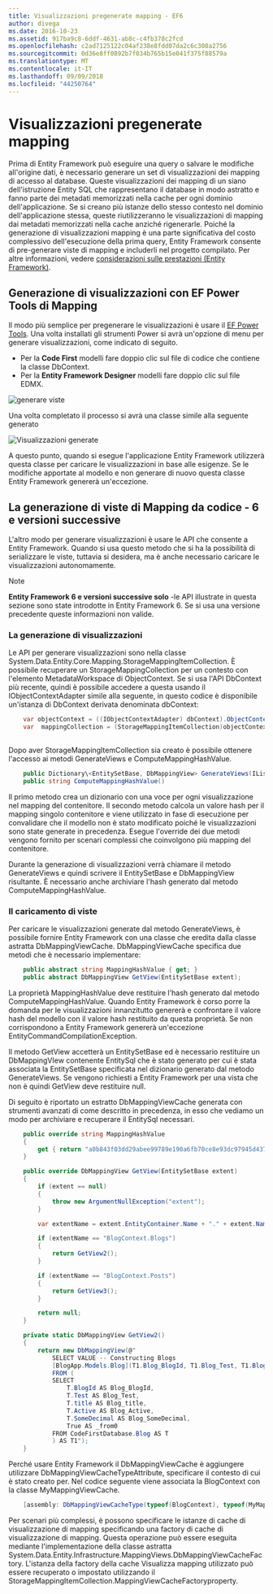 ```yaml
---
title: Visualizzazioni pregenerate mapping - EF6
author: divega
ms.date: 2016-10-23
ms.assetid: 917ba9c8-6ddf-4631-ab8c-c4fb378c2fcd
ms.openlocfilehash: c2ad7125122c04af238e8fdd07da2c6c308a2756
ms.sourcegitcommit: 0d36e8ff0892b7f034b765b15e041f375f88579a
ms.translationtype: MT
ms.contentlocale: it-IT
ms.lasthandoff: 09/09/2018
ms.locfileid: "44250764"
---
```

# <a name="pre-generated-mapping-views"></a>Visualizzazioni pregenerate mapping
Prima di Entity Framework può eseguire una query o salvare le modifiche all'origine dati, è necessario generare un set di visualizzazioni dei mapping di accesso al database. Queste visualizzazioni dei mapping di un siano dell'istruzione Entity SQL che rappresentano il database in modo astratto e fanno parte dei metadati memorizzati nella cache per ogni dominio dell'applicazione. Se si creano più istanze dello stesso contesto nel dominio dell'applicazione stessa, queste riutilizzeranno le visualizzazioni di mapping dai metadati memorizzati nella cache anziché rigenerarle. Poiché la generazione di visualizzazioni mapping è una parte significativa del costo complessivo dell'esecuzione della prima query, Entity Framework consente di pre-generare viste di mapping e includerli nel progetto compilato. Per altre informazioni, vedere [considerazioni sulle prestazioni (Entity Framework)](~/ef6/fundamentals/performance/perf-whitepaper.md).

## <a name="generating-mapping-views-with-the-ef-power-tools"></a>Generazione di visualizzazioni con EF Power Tools di Mapping

Il modo più semplice per pregenerare le visualizzazioni è usare il [EF Power Tools](http://visualstudiogallery.msdn.microsoft.com/72a60b14-1581-4b9b-89f2-846072eff19d). Una volta installati gli strumenti Power si avrà un'opzione di menu per generare visualizzazioni, come indicato di seguito.

-   Per la **Code First** modelli fare doppio clic sul file di codice che contiene la classe DbContext.
-   Per la **Entity Framework Designer** modelli fare doppio clic sul file EDMX.

![generare viste](~/ef6/media/generateviews.png)

Una volta completato il processo si avrà una classe simile alla seguente generato

![Visualizzazioni generate](~/ef6/media/generatedviews.png)

A questo punto, quando si esegue l'applicazione Entity Framework utilizzerà questa classe per caricare le visualizzazioni in base alle esigenze. Se le modifiche apportate al modello e non generare di nuovo questa classe Entity Framework genererà un'eccezione.

## <a name="generating-mapping-views-from-code---ef6-onwards"></a>La generazione di viste di Mapping da codice - 6 e versioni successive

L'altro modo per generare visualizzazioni è usare le API che consente a Entity Framework. Quando si usa questo metodo che si ha la possibilità di serializzare le viste, tuttavia si desidera, ma è anche necessario caricare le visualizzazioni autonomamente.

> [!NOTE]
> **Entity Framework 6 e versioni successive solo** -le API illustrate in questa sezione sono state introdotte in Entity Framework 6. Se si usa una versione precedente queste informazioni non valide.

### <a name="generating-views"></a>La generazione di visualizzazioni

Le API per generare visualizzazioni sono nella classe System.Data.Entity.Core.Mapping.StorageMappingItemCollection. È possibile recuperare un StorageMappingCollection per un contesto con l'elemento MetadataWorkspace di ObjectContext. Se si usa l'API DbContext più recente, quindi è possibile accedere a questa usando il IObjectContextAdapter simile alla seguente, in questo codice è disponibile un'istanza di DbContext derivata denominata dbContext:

``` csharp
    var objectContext = ((IObjectContextAdapter) dbContext).ObjectContext;
    var  mappingCollection = (StorageMappingItemCollection)objectContext.MetadataWorkspace
                                                                        .GetItemCollection(DataSpace.CSSpace);
```

Dopo aver StorageMappingItemCollection sia creato è possibile ottenere l'accesso ai metodi GenerateViews e ComputeMappingHashValue.

``` csharp
    public Dictionary\<EntitySetBase, DbMappingView> GenerateViews(IList<EdmSchemaError> errors)
    public string ComputeMappingHashValue()
```

Il primo metodo crea un dizionario con una voce per ogni visualizzazione nel mapping del contenitore. Il secondo metodo calcola un valore hash per il mapping singolo contenitore e viene utilizzato in fase di esecuzione per convalidare che il modello non è stato modificato poiché le visualizzazioni sono state generate in precedenza. Esegue l'override dei due metodi vengono fornito per scenari complessi che coinvolgono più mapping del contenitore.

Durante la generazione di visualizzazioni verrà chiamare il metodo GenerateViews e quindi scrivere il EntitySetBase e DbMappingView risultante. È necessario anche archiviare l'hash generato dal metodo ComputeMappingHashValue.

### <a name="loading-views"></a>Il caricamento di viste

Per caricare le visualizzazioni generate dal metodo GenerateViews, è possibile fornire Entity Framework con una classe che eredita dalla classe astratta DbMappingViewCache. DbMappingViewCache specifica due metodi che è necessario implementare:

``` csharp
    public abstract string MappingHashValue { get; }
    public abstract DbMappingView GetView(EntitySetBase extent);
```

La proprietà MappingHashValue deve restituire l'hash generato dal metodo ComputeMappingHashValue. Quando Entity Framework è corso porre la domanda per le visualizzazioni innanzitutto genererà e confrontare il valore hash del modello con il valore hash restituito da questa proprietà. Se non corrispondono a Entity Framework genererà un'eccezione EntityCommandCompilationException.

Il metodo GetView accetterà un EntitySetBase ed è necessario restituire un DbMappingVIew contenente EntitySql che è stato generato per cui è stata associata la EntitySetBase specificata nel dizionario generato dal metodo GenerateViews. Se vengono richiesti a Entity Framework per una vista che non è quindi GetView deve restituire null.

Di seguito è riportato un estratto DbMappingViewCache generata con strumenti avanzati di come descritto in precedenza, in esso che vediamo un modo per archiviare e recuperare il EntitySql necessari.

``` csharp
    public override string MappingHashValue
    {
        get { return "a0b843f03dd29abee99789e190a6fb70ce8e93dc97945d437d9a58fb8e2afd2e"; }
    }

    public override DbMappingView GetView(EntitySetBase extent)
    {
        if (extent == null)
        {
            throw new ArgumentNullException("extent");
        }

        var extentName = extent.EntityContainer.Name + "." + extent.Name;

        if (extentName == "BlogContext.Blogs")
        {
            return GetView2();
        }

        if (extentName == "BlogContext.Posts")
        {
            return GetView3();
        }

        return null;
    }

    private static DbMappingView GetView2()
    {
        return new DbMappingView(@"
            SELECT VALUE -- Constructing Blogs
            [BlogApp.Models.Blog](T1.Blog_BlogId, T1.Blog_Test, T1.Blog_title, T1.Blog_Active, T1.Blog_SomeDecimal)
            FROM (
            SELECT
                T.BlogId AS Blog_BlogId,
                T.Test AS Blog_Test,
                T.title AS Blog_title,
                T.Active AS Blog_Active,
                T.SomeDecimal AS Blog_SomeDecimal,
                True AS _from0
            FROM CodeFirstDatabase.Blog AS T
            ) AS T1");
    }
```

Perché usare Entity Framework il DbMappingViewCache è aggiungere utilizzare DbMappingViewCacheTypeAttribute, specificare il contesto di cui è stato creato per. Nel codice seguente viene associata la BlogContext con la classe MyMappingViewCache.

``` csharp
    [assembly: DbMappingViewCacheType(typeof(BlogContext), typeof(MyMappingViewCache))]
```

Per scenari più complessi, è possono specificare le istanze di cache di visualizzazione di mapping specificando una factory di cache di visualizzazione di mapping. Questa operazione può essere eseguita mediante l'implementazione della classe astratta System.Data.Entity.Infrastructure.MappingViews.DbMappingViewCacheFactory. L'istanza della factory della cache Visualizza mapping utilizzato può essere recuperato o impostato utilizzando il StorageMappingItemCollection.MappingViewCacheFactoryproperty.
